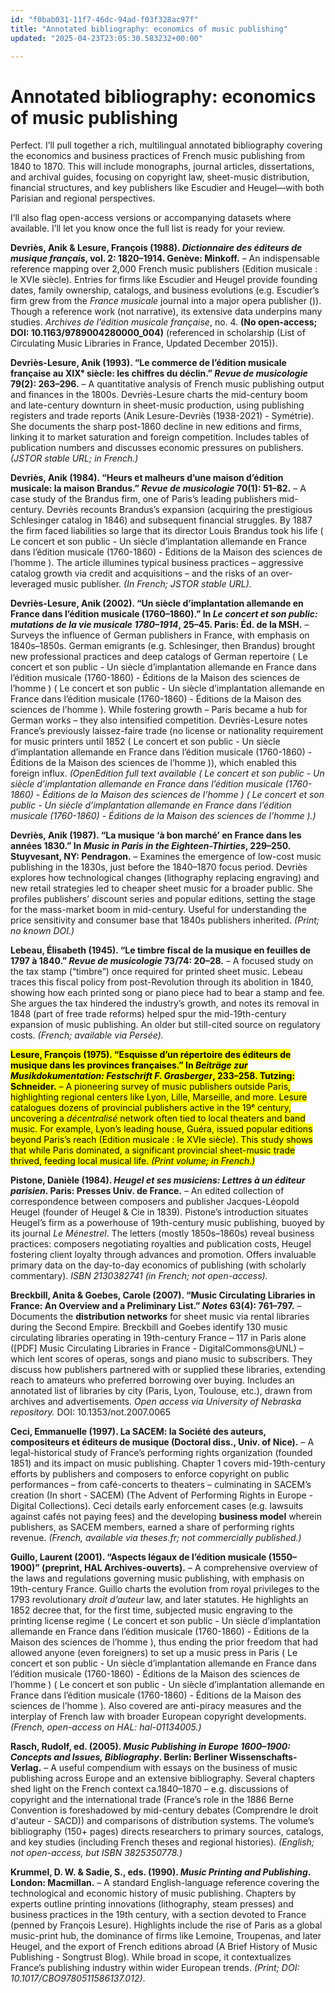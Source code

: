 ```yaml
---
id: "f0bab031-11f7-46dc-94ad-f03f328ac97f"
title: "Annotated bibliography: economics of music publishing"
updated: "2025-04-23T23:05:30.583232+00:00"

---
```

# Annotated bibliography: economics of music publishing

<p>Perfect. I’ll pull together a rich, multilingual annotated bibliography covering the economics and business practices of French music publishing from 1840 to 1870. This will include monographs, journal articles, dissertations, and archival guides, focusing on copyright law, sheet-music distribution, financial structures, and key publishers like Escudier and Heugel—with both Parisian and regional perspectives.</p><p>I’ll also flag open-access versions or accompanying datasets where available. I’ll let you know once the full list is ready for your review.</p><p><strong>Devriès, Anik &amp; Lesure, François (1988). <em>Dictionnaire des éditeurs de musique français</em>, vol. 2: 1820–1914. Genève: Minkoff.</strong> – An indispensable reference mapping over 2,000 French music publishers (Edition musicale : le XVIe siècle). Entries for firms like Escudier and Heugel provide founding dates, family ownership, catalogs, and business evolutions (e.g. Escudier’s firm grew from the <em>France musicale</em> journal into a major opera publisher ()). Though a reference work (not narrative), its extensive data underpins many studies. <em>Archives de l’édition musicale française</em>, no. 4. <strong>(No open-access; DOI: 10.1163/9789004280000_004)</strong> (referenced in scholarship (List of Circulating Music Libraries in France, Updated December 2015)).</p><p><strong>Devriès-Lesure, Anik (1993). “Le commerce de l’édition musicale française au XIXᵉ siècle: les chiffres du déclin.” <em>Revue de musicologie</em> 79(2): 263–296.</strong> – A quantitative analysis of French music publishing output and finances in the 1800s. Devriès-Lesure charts the mid-century boom and late-century downturn in sheet-music production, using publishing registers and trade reports (Anik Lesure-Devriès (1938-2021) - Symétrie). She documents the sharp post-1860 decline in new editions and firms, linking it to market saturation and foreign competition. Includes tables of publication numbers and discusses economic pressures on publishers. <em>(JSTOR stable URL; in French.)</em></p><p><strong>Devriès, Anik (1984). “Heurs et malheurs d’une maison d’édition musicale: la maison Brandus.” <em>Revue de musicologie</em> 70(1): 51–82.</strong> – A case study of the Brandus firm, one of Paris’s leading publishers mid-century. Devriès recounts Brandus’s expansion (acquiring the prestigious Schlesinger catalog in 1846) and subsequent financial struggles. By 1887 the firm faced liabilities so large that its director Louis Brandus took his life ( Le concert et son public - Un siècle d’implantation allemande en France dans l’édition musicale (1760-1860) - Éditions de la Maison des sciences de l’homme ). The article illumines typical business practices – aggressive catalog growth via credit and acquisitions – and the risks of an over-leveraged music publisher. <em>(In French; JSTOR stable URL).</em></p><p><strong>Devriès-Lesure, Anik (2002). “Un siècle d’implantation allemande en France dans l’édition musicale (1760–1860).” In <em>Le concert et son public: mutations de la vie musicale 1780–1914</em>, 25–45. Paris: Éd. de la MSH.</strong> – Surveys the influence of German publishers in France, with emphasis on 1840s–1850s. German emigrants (e.g. Schlesinger, then Brandus) brought new professional practices and deep catalogs of German repertoire ( Le concert et son public - Un siècle d’implantation allemande en France dans l’édition musicale (1760-1860) - Éditions de la Maison des sciences de l’homme ) ( Le concert et son public - Un siècle d’implantation allemande en France dans l’édition musicale (1760-1860) - Éditions de la Maison des sciences de l’homme ). While fostering growth – Paris became a hub for German works – they also intensified competition. Devriès-Lesure notes France’s previously laissez-faire trade (no license or nationality requirement for music printers until 1852 ( Le concert et son public - Un siècle d’implantation allemande en France dans l’édition musicale (1760-1860) - Éditions de la Maison des sciences de l’homme )), which enabled this foreign influx. <em>(OpenEdition full text available ( Le concert et son public - Un siècle d’implantation allemande en France dans l’édition musicale (1760-1860) - Éditions de la Maison des sciences de l’homme ) ( Le concert et son public - Un siècle d’implantation allemande en France dans l’édition musicale (1760-1860) - Éditions de la Maison des sciences de l’homme ).)</em></p><p><strong>Devriès, Anik (1987). “La musique ‘à bon marché’ en France dans les années 1830.” In <em>Music in Paris in the Eighteen-Thirties</em>, 229–250. Stuyvesant, NY: Pendragon.</strong> – Examines the emergence of low-cost music publishing in the 1830s, just before the 1840–1870 focus period. Devriès explores how technological changes (lithography replacing engraving) and new retail strategies led to cheaper sheet music for a broader public. She profiles publishers’ discount series and popular editions, setting the stage for the mass-market boom in mid-century. Useful for understanding the price sensitivity and consumer base that 1840s publishers inherited. <em>(Print; no known DOI.)</em></p><p><strong>Lebeau, Élisabeth (1945). “Le timbre fiscal de la musique en feuilles de 1797 à 1840.” <em>Revue de musicologie</em> 73/74: 20–28.</strong> – A focused study on the tax stamp (“timbre”) once required for printed sheet music. Lebeau traces this fiscal policy from post-Revolution through its abolition in 1840, showing how each printed song or piano piece had to bear a stamp and fee. She argues the tax hindered the industry’s growth, and notes its removal in 1848 (part of free trade reforms) helped spur the mid-19th-century expansion of music publishing. An older but still-cited source on regulatory costs. <em>(French; available via Persée).</em></p><p><strong><mark>Lesure, François (1975). “Esquisse d’un répertoire des éditeurs de musique dans les provinces françaises.” In </mark><em><mark>Beiträge zur Musikdokumentation: Festschrift F. Grasberger</mark></em><mark>, 233–258. Tutzing: Schneider.</mark></strong><mark> – A pioneering survey of music publishers outside Paris, highlighting regional centers like Lyon, Lille, Marseille, and more. Lesure catalogues dozens of provincial publishers active in the 19ᵉ century, uncovering a </mark><em><mark>décentralisé</mark></em><mark> network often tied to local theaters and band music. For example, Lyon’s leading house, Guéra, issued popular editions beyond Paris’s reach (Edition musicale : le XVIe siècle). This study shows that while Paris dominated, a significant provincial sheet-music trade thrived, feeding local musical life. </mark><em><mark>(Print volume; in French.)</mark></em></p><p><strong>Pistone, Danièle (1984). <em>Heugel et ses musiciens: Lettres à un éditeur parisien</em>. Paris: Presses Univ. de France.</strong> – An edited collection of correspondence between composers and publisher Jacques-Léopold Heugel (founder of Heugel &amp; Cie in 1839). Pistone’s introduction situates Heugel’s firm as a powerhouse of 19th-century music publishing, buoyed by its journal <em>Le Ménestrel</em>. The letters (mostly 1850s–1860s) reveal business practices: composers negotiating royalties and publication costs, Heugel fostering client loyalty through advances and promotion. Offers invaluable primary data on the day-to-day economics of publishing (with scholarly commentary). <em>ISBN 2130382741 (in French; not open-access).</em></p><p><strong>Breckbill, Anita &amp; Goebes, Carole (2007). “Music Circulating Libraries in France: An Overview and a Preliminary List.” <em>Notes</em> 63(4): 761–797.</strong> – Documents the <strong>distribution networks</strong> for sheet music via rental libraries during the Second Empire. Breckbill and Goebes identify 130 music circulating libraries operating in 19th-century France – 117 in Paris alone ([PDF] Music Circulating Libraries in France - DigitalCommons@UNL) – which lent scores of operas, songs and piano music to subscribers. They discuss how publishers partnered with or supplied these libraries, extending reach to amateurs who preferred borrowing over buying. Includes an annotated list of libraries by city (Paris, Lyon, Toulouse, etc.), drawn from archives and advertisements. <em>Open access via University of Nebraska repository.</em> DOI: 10.1353/not.2007.0065</p><p><strong>Ceci, Emmanuelle (1997). La SACEM: la Société des auteurs, compositeurs et éditeurs de musique (Doctoral diss., Univ. of Nice).</strong> – A legal-historical study of France’s performing rights organization (founded 1851) and its impact on music publishing. Chapter 1 covers mid-19th-century efforts by publishers and composers to enforce copyright on public performances – from café-concerts to theaters – culminating in SACEM’s creation (In short - SACEM) (The Advent of Performing Rights in Europe - Digital Collections). Ceci details early enforcement cases (e.g. lawsuits against cafés not paying fees) and the developing <strong>business model</strong> wherein publishers, as SACEM members, earned a share of performing rights revenue. <em>(French, available via theses.fr; not commercially published.)</em></p><p><strong>Guillo, Laurent (2001). “Aspects légaux de l’édition musicale (1550–1900)” (preprint, HAL Archives-ouverts).</strong> – A comprehensive overview of the laws and regulations governing music publishing, with emphasis on 19th-century France. Guillo charts the evolution from royal privileges to the 1793 revolutionary <em>droit d’auteur</em> law, and later statutes. He highlights an 1852 decree that, for the first time, subjected music engraving to the printing license regime ( Le concert et son public - Un siècle d’implantation allemande en France dans l’édition musicale (1760-1860) - Éditions de la Maison des sciences de l’homme ), thus ending the prior freedom that had allowed anyone (even foreigners) to set up a music press in Paris ( Le concert et son public - Un siècle d’implantation allemande en France dans l’édition musicale (1760-1860) - Éditions de la Maison des sciences de l’homme ) ( Le concert et son public - Un siècle d’implantation allemande en France dans l’édition musicale (1760-1860) - Éditions de la Maison des sciences de l’homme ). Also covered are anti-piracy measures and the interplay of French law with broader European copyright developments. <em>(French, open-access on HAL: hal-01134005.)</em></p><p><strong>Rasch, Rudolf, ed. (2005). <em>Music Publishing in Europe 1600–1900: Concepts and Issues, Bibliography</em>. Berlin: Berliner Wissenschafts-Verlag.</strong> – A useful compendium with essays on the business of music publishing across Europe and an extensive bibliography. Several chapters shed light on the French context ca.1840–1870 – e.g. discussions of copyright and the international trade (France’s role in the 1886 Berne Convention is foreshadowed by mid-century debates (Comprendre le droit d'auteur - SACD)) and comparisons of distribution systems. The volume’s bibliography (150+ pages) directs researchers to primary sources, catalogs, and key studies (including French theses and regional histories). <em>(English; not open-access, but ISBN 3825350778.)</em></p><p><strong>Krummel, D. W. &amp; Sadie, S., eds. (1990). <em>Music Printing and Publishing</em>. London: Macmillan.</strong> – A standard English-language reference covering the technological and economic history of music publishing. Chapters by experts outline printing innovations (lithography, steam presses) and business practices in the 19th century, with a section devoted to France (penned by François Lesure). Highlights include the rise of Paris as a global music-print hub, the dominance of firms like Lemoine, Troupenas, and later Heugel, and the export of French editions abroad (A Brief History of Music Publishing - Songtrust Blog). While broad in scope, it contextualizes France’s publishing industry within wider European trends. <em>(Print; DOI: 10.1017/CBO9780511586137.012)</em>.</p>